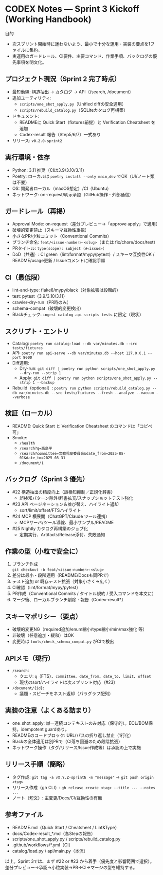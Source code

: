 # CODEX Notes — Sprint 3 Kickoff (Working Handbook)

目的
- 次スプリント開始時に迷わないよう、最小で十分な運用・実装の要点を1ファイルに集約。
- 実運用のガードレール、CI要件、主要コマンド、作業手順、バックログの優先事項を明文化。

## プロジェクト現況（Sprint 2 完了時点）
- 最短動線: 構造抽出 → カタログ → API（/search, /document）
- 追加ユーティリティ:
  - `scripts/one_shot_apply.py`（Unified diffの安全適用）
  - `scripts/rebuild_catalog.py`（SQLiteカタログ再構築）
- ドキュメント:
  - READMEに Quick Start（fixtures前提）と Verification Cheatsheet を追加
  - Codex-result 報告（Step5/6/7）一式あり
- リリース: `v0.2.0-sprint2`

## 実行環境・依存
- Python: 3.11 推奨（CIは3.9/3.10/3.11）
- Poetry: ローカルは `poetry install --only main,dev` でOK（UI/ノート類は不要）
- OS: 開発者ローカル（macOS想定）/CI（Ubuntu）
- ネットワーク: on-request/明示承認（GitHub操作・外部通信）

## ガードレール（再掲）
- Approval Mode: on-request（差分プレビュー→「approve apply」で適用）
- 破壊的変更禁止（スキーマ互換性重視）
- 小さなPR/小粒コミット（Conventional Commits）
- ブランチ命名: `feat/<issue-number>-<slug>`（または fix/chore/docs/test）
- PRタイトル: `type(scope): subject (#<issue>)`
- DoD（共通）: CI green（lint/format/mypy/pytest）/ スキーマ互換性OK / README/usage更新 / Issueコメントに確認手順

## CI（最低限）
- lint-and-type: flake8/mypy/black（対象拡張は段階的）
- test: pytest（3.9/3.10/3.11）
- crawler-dry-run（PR時のみ）
- schema-compat（破壊的変更検出）
- Blackチェック: `ingest catalog api scripts tests` に限定（現状）

## スクリプト・エントリ
- Catalog: `poetry run catalog-load --db var/minutes.db --src tests/fixtures`
- API: `poetry run api-serve --db var/minutes.db --host 127.0.0.1 --port 8000`
- Diff適用:
  - Dry-run: `git diff | poetry run python scripts/one_shot_apply.py --dry-run --strip 1`
  - Apply: `git diff | poetry run python scripts/one_shot_apply.py --strip 1 --backup`
- Rebuild（optional）:
  `poetry run python scripts/rebuild_catalog.py --db var/minutes.db --src tests/fixtures --fresh --analyze --vacuum --verbose`

## 検証（ローカル）
- README: Quick Start と Verification Cheatsheet のコマンドは「コピペ可」
- Smoke:
  - `/health`
  - `/search?q=高島平`
  - `/search?committee=文教児童委員会&date_from=2025-08-01&date_to=2025-08-31`
  - `/document/1`

## バックログ（Sprint 3 優先）
- #22 構造抽出の精度向上（誤検知抑制／正規化辞書）
  - 誤検知パターン除外/辞書拡充/スナップショットテスト強化
- #23 API ページネーション＆並び替え、ハイライト返却
  - sort/limit/offset/FTSハイライト
- #24 MCP 横展開（ChatGPT/Claude ツール連携）
  - MCPサーバ/ツール導線、最小サンプル/README
- #25 Nightly カタログ再構築のジョブ化
  - 定期実行、Artifacts/Release添付、失敗通知

## 作業の型（小粒で安全に）
1) ブランチ作成  
`git checkout -b feat/<issue-number>-<slug>`
2) 差分は最小・段階適用（README/Docsも同PRで）
3) テスト追加 or 既存テスト拡張（対象小さく→広く）
4) CI確認（lint/format/mypy/pytest）
5) PR作成（Conventional Commits / タイトル規約 / 受入コマンドを本文に）
6) マージ後、ローカルブランチ削除・報告（Codex-result*）

## スキーマポリシー（要点）
- 破壊的変更NG（required追加/enum縮小/type縮小/min/max強化 等）
- 非破壊（任意追加・緩和）はOK
- 変更時は `tools/check_schema_compat.py` がCIで検出

## APIメモ（現行）
- `/search`:
  - クエリ: `q`（FTS）、`committee`、`date_from`、`date_to`、`limit`、`offset`
  - 現状のsort/ハイライトは次スプリント対応（#23）
- `/document/{id}`:
  - 議題・スピーチをネスト返却（パラグラフ配列）

## 実装の注意（よくある詰まり）
- one_shot_apply: 単一連続コンテキストのみ対応（保守的）。EOL/BOM保持。idempotent guardあり。
- READMEのコードブロック: URL/パスの折り返し禁止（1行化）
- Blackの全体適用は別PRで（CI落ち回避のため段階拡張）
- ネットワーク操作（タグ/リリース/Issue作成等）は承認の上で実施

## リリース手順（簡略）
- タグ作成: `git tag -a vX.Y.Z-sprintN -m "message"` → `git push origin <tag>`
- リリース作成（gh CLI）: `gh release create <tag> --title ... --notes ...`
- ノート（短文）: 主変更/Docs/CI/互換性の有無

## 参考ファイル
- README.md（Quick Start / Cheatsheet / Lint&Type）
- docs/Codex-result_*.md（各Stepの報告）
- scripts/one_shot_apply.py / scripts/rebuild_catalog.py
- .github/workflows/*.yml（CI）
- catalog/load.py / api/main.py（本流）

以上。Sprint 3では、まず #22 or #23 から着手（優先度と影響範囲で選択）。差分プレビュー→承認→小粒実装→PR→CI→マージの型を維持する。

